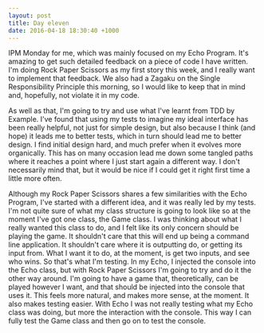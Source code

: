 ```yaml
---
layout: post
title: Day eleven
date: 2016-04-18 18:30:40 +1000
---
```


IPM Monday for me, which was mainly focused on my Echo Program.  It's amazing to get such detailed feedback on a piece of code I have written.  I'm doing Rock Paper Scissors as my first story this week, and I really want to implement that feedback.  We also had a Zagaku on the Single Responsibility Principle this morning, so I would like to keep that in mind and, hopefully, not violate it in my code.

As well as that, I'm going to try and use what I've learnt from TDD by Example.  I've found that using my tests to imagine my ideal interface has been really helpful, not just for simple design, but also because I think (and hope) it leads me to better tests, which in turn should lead me to better design.  I find initial design hard, and much prefer when it evolves more organically.  This has on many occasion lead me down some tangled paths where it reaches a point where I just start again a different way.  I don't necessarily mind that, but it would be nice if I could get it right first time a little more often. 

Although my Rock Paper Scissors shares a few similarities with the Echo Program, I've started with a different idea, and it was really led by my tests.  I'm not quite sure of what my class structure is going to look like so at the moment I've got one class, the Game class.  I was thinking about what I really wanted this class to do, and I felt like its only concern should be playing the game.  It shouldn't care that this will end up being a command line application.  It shouldn't care where it is outputting do, or getting its input from.  What I want it to do, at the moment, is get two inputs, and see who wins. So that's what I'm testing.  In my Echo, I injected the console into the Echo class, but with Rock Paper Scissors I'm going to try and do it the other way around.  I'm going to have a game that, theoretically, can be played however I want, and that should be injected into the console that uses it.  This feels more natural, and makes more sense, at the moment.  It also makes testing easier.  With Echo I was not really testing what my Echo class was doing, but more the interaction with the console.  This way I can fully test the Game class and then go on to test the console.

